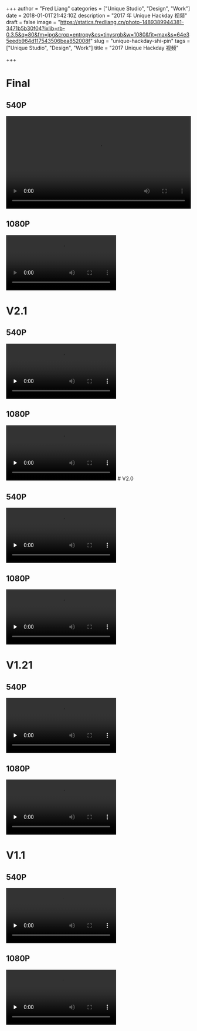 +++
author = "Fred Liang"
categories = ["Unique Studio", "Design", "Work"]
date = 2018-01-01T21:42:10Z
description = "2017 年 Unique Hackday 视频"
draft = false
image = "https://statics.fredliang.cn/photo-1489389944381-3471b5b30f04?ixlib=rb-0.3.5&q=80&fm=jpg&crop=entropy&cs=tinysrgb&w=1080&fit=max&s=64e35eedb964d117543506bea852008f"
slug = "unique-hackday-shi-pin"
tags = ["Unique Studio", "Design", "Work"]
title = "2017 Unique Hackday 视频"

+++

# Final
## 540P

<video controls="controls" preload="auto" width="100%" ><source src="https://storage.fredliang.cn/final960.mp4" type="video/mp4" />
</video>


## 1080P
<video controls="controls">
<source src="https://storage.fredliang.cn/final1080.mp4" type="video/mp4" />
Your browser does not support the video tag.
</video>

# V2.1

## 540P

<video preload="none" controls="controls">
<source src="https://storage.fredliang.cn/OUTPUT2960.mov" type="video/mp4" />
Your browser does not support the video tag.
</video>

## 1080P

<video preload="none" controls="controls">
<source src="https://storage.fredliang.cn/OUTPUT2.mov" type="video/mp4" />
Your browser does not support the video tag.
</video>
# V2.0

## 540P

<video preload="none" controls="controls">
<source src="https://storage.fredliang.cn/OUTPUT960.mov" type="video/mp4" />
Your browser does not support the video tag.
</video>

## 1080P
<video preload="none" controls="controls">
<source src="https://storage.fredliang.cn/OUTPUT.mov" type="video/mp4" />
Your browser does not support the video tag.
</video>

# V1.21

## 540P

<video preload="none" controls="controls">
<source src="https://storage.fredliang.cn/V1.21_1.mov" type="video/mp4" />
Your browser does not support the video tag.
</video>

## 1080P

<video preload="none" controls="controls">
<source src="https://storage.fredliang.cn/V1.21.mov" type="video/mp4" />
Your browser does not support the video tag.
</video>

# V1.1

## 540P

<video preload="none" controls="controls">
<source src="https://storage.fredliang.cn/V0.1_2.mov" type="video/mp4" />
Your browser does not support the video tag.
</video>

## 1080P

<video preload="none" controls="controls">
<source src="https://storage.fredliang.cn/V0.1.mov" type="video/mp4" />
Your browser does not support the video tag.
</video>


